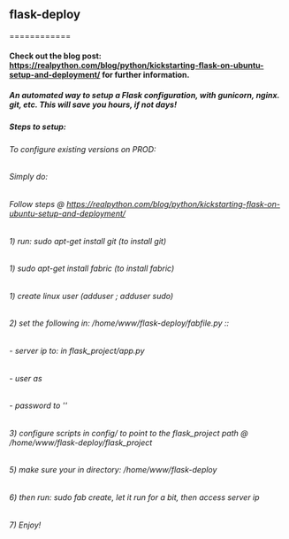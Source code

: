## flask-deploy
============

#### Check out the blog post: https://realpython.com/blog/python/kickstarting-flask-on-ubuntu-setup-and-deployment/ for further information.

##### An automated way to setup a Flask configuration, with gunicorn, nginx. git, etc. This will save you hours, if not days!

##### Steps to setup:

###### To configure existing versions on PROD:
###### Simply do:
###### Follow steps @ https://realpython.com/blog/python/kickstarting-flask-on-ubuntu-setup-and-deployment/
###### 1) run: sudo apt-get install git  (to install git)
###### 1) sudo apt-get install fabric  (to install fabric)
###### 1) create linux user (adduser <your-user-here>; adduser <your-user-here> sudo)
###### 2) set the following in: /home/www/flask-deploy/fabfile.py ::
######   - server ip to: <your-server-ip-here> in flask_project/app.py
######   - user as <your-user-here>
######   - password to '<your-user-password-here>'
###### 3) configure scripts in config/ to point to the flask_project path @ /home/www/flask-deploy/flask_project
###### 5) make sure your in directory: /home/www/flask-deploy
###### 6) then run: sudo fab create, let it run for a bit, then access server ip
###### 7) Enjoy!